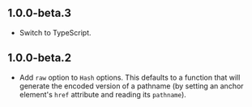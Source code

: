 ## 1.0.0-beta.3

* Switch to TypeScript.

## 1.0.0-beta.2

* Add `raw` option to `Hash` options. This defaults to a function that will generate the encoded version of a pathname (by setting an anchor element's `href` attribute and reading its `pathname`).
